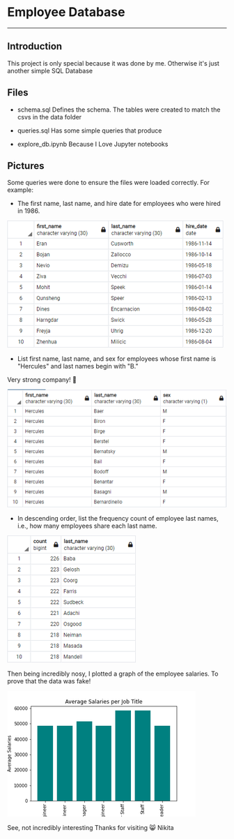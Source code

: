 # Employee Database
---

## Introduction
This project is only special because it was done by me. Otherwise it's just another simple SQL Database 


## Files 
- schema.sql 
Defines the schema. The tables were created to match the csvs in the data folder

- queries.sql
Has some simple queries that produce 

- explore_db.ipynb 
Because I Love Jupyter notebooks


## Pictures

Some queries were done to ensure the files were loaded correctly. For example:
- The first name, last name, and hire date for employees who were hired in 1986.

![q2](output_images/q2.png)

- List first name, last name, and sex for employees whose first name is "Hercules" and last names begin with "B."

Very strong company! :muscle:

![q5](output_images/q5.png)

- In descending order, list the frequency count of employee last names, i.e., how many employees share each last name.

![q8](output_images/q8.png)

Then being incredibly nosy, I plotted a graph of the employee salaries. To prove that the data was fake!

![bonus](output_images/salary_title_bar.png)


See, not incredibly interesting
Thanks for visiting
:smile_cat: Nikita

